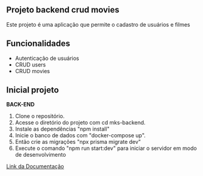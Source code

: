 ## Projeto backend crud movies
Este projeto é uma aplicação que permite o cadastro de usuários e filmes

## Funcionalidades

- Autenticação de usuários
- CRUD users
- CRUD movies

## Inicial projeto

**BACK-END**

1. Clone o repositório.
2. Acesse o diretório do projeto com cd mks-backend.
3. Instale as dependências "npm install"
5. Inicie o banco de dados com "docker-compose up".
7. Então crie as migrações "npx prisma migrate dev"
8. Execute o comando "npm run start:dev" para iniciar o servidor em modo de desenvolvimento

[Link da Documentação](https://mks-backend-6ofx.onrender.com/api)
